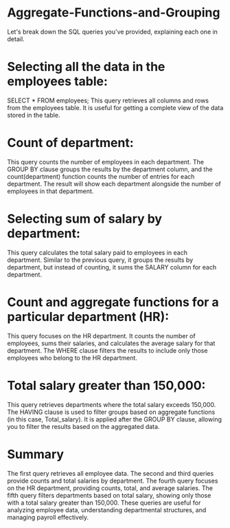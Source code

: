 # Aggregate-Functions-and-Grouping
Let's break down the SQL queries you've provided, explaining each one in detail.

# Selecting all the data in the employees table:
 SELECT * FROM employees;
 This query retrieves all columns and rows from the employees table. It is useful for getting a complete view of the data stored in the table.

# Count of department:
This query counts the number of employees in each department. The GROUP BY clause groups the results by the department column, and the count(department) function counts the number of entries for each department. The result will show each department alongside the number of employees in that department.

# Selecting sum of salary by department:
This query calculates the total salary paid to employees in each department. Similar to the previous query, it groups the results by department, but instead of counting, it sums the SALARY column for each department.

# Count and aggregate functions for a particular department (HR):
This query focuses on the HR department. It counts the number of employees, sums their salaries, and calculates the average salary for that department. The WHERE clause filters the results to include only those employees who belong to the HR department.

# Total salary greater than 150,000:
This query retrieves departments where the total salary exceeds 150,000. The HAVING clause is used to filter groups based on aggregate functions (in this case, Total_salary). It is applied after the GROUP BY clause, allowing you to filter the results based on the aggregated data.

# Summary
The first query retrieves all employee data.
The second and third queries provide counts and total salaries by department.
The fourth query focuses on the HR department, providing counts, total, and average salaries.
The fifth query filters departments based on total salary, showing only those with a total salary greater than 150,000.
These queries are useful for analyzing employee data, understanding departmental structures, and managing payroll effectively.

